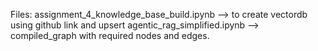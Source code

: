 Files:
assignment_4_knowledge_base_build.ipynb --> to create vectordb using github link and upsert
agentic_rag_simplified.ipynb --> compiled_graph with required nodes and edges.
